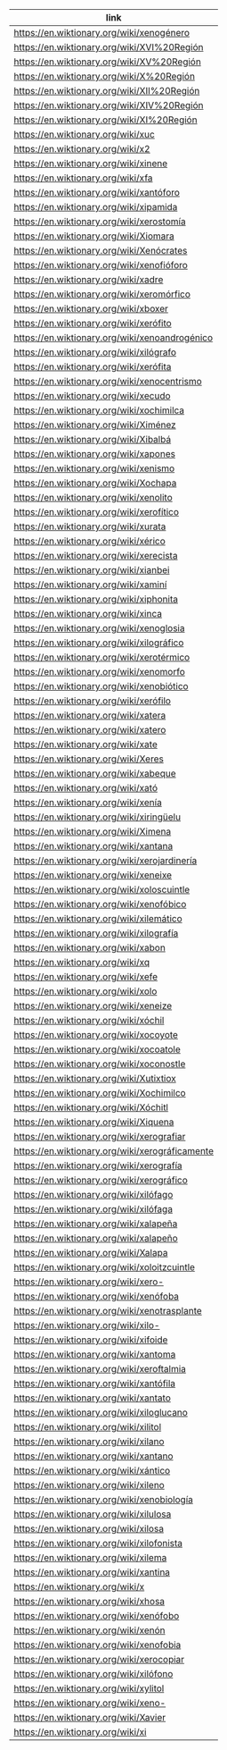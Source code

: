 |link|
|----|
|https://en.wiktionary.org/wiki/xenogénero|
|https://en.wiktionary.org/wiki/XVI%20Región|
|https://en.wiktionary.org/wiki/XV%20Región|
|https://en.wiktionary.org/wiki/X%20Región|
|https://en.wiktionary.org/wiki/XII%20Región|
|https://en.wiktionary.org/wiki/XIV%20Región|
|https://en.wiktionary.org/wiki/XI%20Región|
|https://en.wiktionary.org/wiki/xuc|
|https://en.wiktionary.org/wiki/x2|
|https://en.wiktionary.org/wiki/xinene|
|https://en.wiktionary.org/wiki/xfa|
|https://en.wiktionary.org/wiki/xantóforo|
|https://en.wiktionary.org/wiki/xipamida|
|https://en.wiktionary.org/wiki/xerostomía|
|https://en.wiktionary.org/wiki/Xiomara|
|https://en.wiktionary.org/wiki/Xenócrates|
|https://en.wiktionary.org/wiki/xenofióforo|
|https://en.wiktionary.org/wiki/xadre|
|https://en.wiktionary.org/wiki/xeromórfico|
|https://en.wiktionary.org/wiki/xboxer|
|https://en.wiktionary.org/wiki/xerófito|
|https://en.wiktionary.org/wiki/xenoandrogénico|
|https://en.wiktionary.org/wiki/xilógrafo|
|https://en.wiktionary.org/wiki/xerófita|
|https://en.wiktionary.org/wiki/xenocentrismo|
|https://en.wiktionary.org/wiki/xecudo|
|https://en.wiktionary.org/wiki/xochimilca|
|https://en.wiktionary.org/wiki/Ximénez|
|https://en.wiktionary.org/wiki/Xibalbá|
|https://en.wiktionary.org/wiki/xapones|
|https://en.wiktionary.org/wiki/xenismo|
|https://en.wiktionary.org/wiki/Xochapa|
|https://en.wiktionary.org/wiki/xenolito|
|https://en.wiktionary.org/wiki/xerofítico|
|https://en.wiktionary.org/wiki/xurata|
|https://en.wiktionary.org/wiki/xérico|
|https://en.wiktionary.org/wiki/xerecista|
|https://en.wiktionary.org/wiki/xianbei|
|https://en.wiktionary.org/wiki/xaminí|
|https://en.wiktionary.org/wiki/xiphonita|
|https://en.wiktionary.org/wiki/xinca|
|https://en.wiktionary.org/wiki/xenoglosia|
|https://en.wiktionary.org/wiki/xilográfico|
|https://en.wiktionary.org/wiki/xerotérmico|
|https://en.wiktionary.org/wiki/xenomorfo|
|https://en.wiktionary.org/wiki/xenobiótico|
|https://en.wiktionary.org/wiki/xerófilo|
|https://en.wiktionary.org/wiki/xatera|
|https://en.wiktionary.org/wiki/xatero|
|https://en.wiktionary.org/wiki/xate|
|https://en.wiktionary.org/wiki/Xeres|
|https://en.wiktionary.org/wiki/xabeque|
|https://en.wiktionary.org/wiki/xató|
|https://en.wiktionary.org/wiki/xenía|
|https://en.wiktionary.org/wiki/xiringüelu|
|https://en.wiktionary.org/wiki/Ximena|
|https://en.wiktionary.org/wiki/xantana|
|https://en.wiktionary.org/wiki/xerojardinería|
|https://en.wiktionary.org/wiki/xeneixe|
|https://en.wiktionary.org/wiki/xoloscuintle|
|https://en.wiktionary.org/wiki/xenofóbico|
|https://en.wiktionary.org/wiki/xilemático|
|https://en.wiktionary.org/wiki/xilografía|
|https://en.wiktionary.org/wiki/xabon|
|https://en.wiktionary.org/wiki/xq|
|https://en.wiktionary.org/wiki/xefe|
|https://en.wiktionary.org/wiki/xolo|
|https://en.wiktionary.org/wiki/xeneize|
|https://en.wiktionary.org/wiki/xóchil|
|https://en.wiktionary.org/wiki/xocoyote|
|https://en.wiktionary.org/wiki/xocoatole|
|https://en.wiktionary.org/wiki/xoconostle|
|https://en.wiktionary.org/wiki/Xutixtiox|
|https://en.wiktionary.org/wiki/Xochimilco|
|https://en.wiktionary.org/wiki/Xóchitl|
|https://en.wiktionary.org/wiki/Xiquena|
|https://en.wiktionary.org/wiki/xerografiar|
|https://en.wiktionary.org/wiki/xerográficamente|
|https://en.wiktionary.org/wiki/xerografía|
|https://en.wiktionary.org/wiki/xerográfico|
|https://en.wiktionary.org/wiki/xilófago|
|https://en.wiktionary.org/wiki/xilófaga|
|https://en.wiktionary.org/wiki/xalapeña|
|https://en.wiktionary.org/wiki/xalapeño|
|https://en.wiktionary.org/wiki/Xalapa|
|https://en.wiktionary.org/wiki/xoloitzcuintle|
|https://en.wiktionary.org/wiki/xero-|
|https://en.wiktionary.org/wiki/xenófoba|
|https://en.wiktionary.org/wiki/xenotrasplante|
|https://en.wiktionary.org/wiki/xilo-|
|https://en.wiktionary.org/wiki/xifoide|
|https://en.wiktionary.org/wiki/xantoma|
|https://en.wiktionary.org/wiki/xeroftalmia|
|https://en.wiktionary.org/wiki/xantófila|
|https://en.wiktionary.org/wiki/xantato|
|https://en.wiktionary.org/wiki/xiloglucano|
|https://en.wiktionary.org/wiki/xilitol|
|https://en.wiktionary.org/wiki/xilano|
|https://en.wiktionary.org/wiki/xantano|
|https://en.wiktionary.org/wiki/xántico|
|https://en.wiktionary.org/wiki/xileno|
|https://en.wiktionary.org/wiki/xenobiología|
|https://en.wiktionary.org/wiki/xilulosa|
|https://en.wiktionary.org/wiki/xilosa|
|https://en.wiktionary.org/wiki/xilofonista|
|https://en.wiktionary.org/wiki/xilema|
|https://en.wiktionary.org/wiki/xantina|
|https://en.wiktionary.org/wiki/x|
|https://en.wiktionary.org/wiki/xhosa|
|https://en.wiktionary.org/wiki/xenófobo|
|https://en.wiktionary.org/wiki/xenón|
|https://en.wiktionary.org/wiki/xenofobia|
|https://en.wiktionary.org/wiki/xerocopiar|
|https://en.wiktionary.org/wiki/xilófono|
|https://en.wiktionary.org/wiki/xylitol|
|https://en.wiktionary.org/wiki/xeno-|
|https://en.wiktionary.org/wiki/Xavier|
|https://en.wiktionary.org/wiki/xi|

